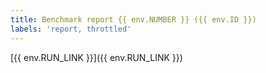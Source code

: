 ```yaml
---
title: Benchmark report {{ env.NUMBER }} ({{ env.ID }})
labels: 'report, throttled'
---
```


[{{ env.RUN_LINK }}]({{ env.RUN_LINK }})
